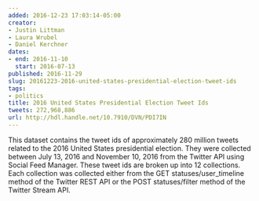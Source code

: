 ```yaml
---
added: 2016-12-23 17:03:14-05:00
creator:
- Justin Littman
- Laura Wrubel
- Daniel Kerchner
dates:
- end: 2016-11-10
  start: 2016-07-13
published: 2016-11-29
slug: 20161223-2016-united-states-presidential-election-tweet-ids
tags:
- politics
title: 2016 United States Presidential Election Tweet Ids
tweets: 272,968,886
url: http://hdl.handle.net/10.7910/DVN/PDI7IN
---
```


This dataset contains the tweet ids of approximately 280 million tweets related to the 2016 United States presidential election. They were collected between July 13, 2016 and November 10, 2016 from the Twitter API using Social Feed Manager. These tweet ids are broken up into 12 collections. Each collection was collected either from the GET statuses/user_timeline method of the Twitter REST API or the POST statuses/filter method of the Twitter Stream API.
